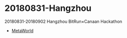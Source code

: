 # 20180831-Hangzhou
20180831-20180902 Hangzhou BitRun×Canaan Hackathon

- [MetaWorld](https://github.com/BitRunHackathon/20180831-Hangzhou)
